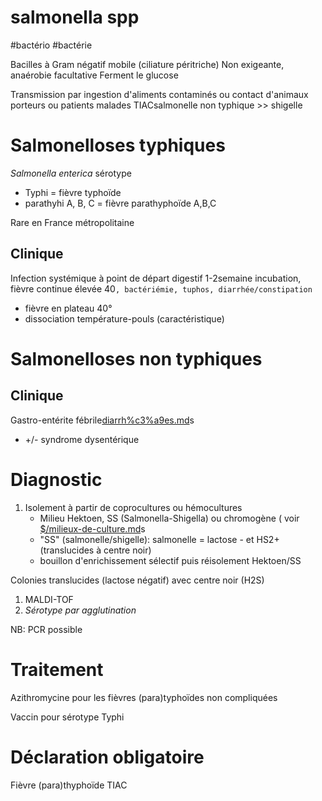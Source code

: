 # salmonella spp
#bactério #bactérie 


Bacilles à Gram négatif mobile (ciliature péritriche)
Non exigeante, anaérobie facultative
Ferment le glucose 

Transmission par ingestion d'aliments contaminés ou contact d'animaux porteurs ou patients malades
TIACsalmonelle non typhique >> shigelle 


# Salmonelloses typhiques


_Salmonella enterica_ sérotype 

- Typhi = fièvre typhoïde 
- parathyhi A, B, C = fièvre parathyphoïde A,B,C 

Rare en France métropolitaine 


## Clinique


Infection systémique à point de départ digestif
1-2semaine incubation, fièvre continue élevée 40`, bactériémie, tuphos, diarrhée/constipation` 

- fièvre en plateau 40° 
- dissociation température-pouls (caractéristique) 


# Salmonelloses non typhiques



## Clinique


Gastro-entérite fébrile[diarrh%c3%a9es.md](#diarrhc3a9esmd)s

- +/- syndrome dysentérique 


# Diagnostic


1. Isolement à partir de coprocultures ou hémocultures 
    - Milieu Hektoen, SS (Salmonella-Shigella) ou chromogène ( voir [$/milieux-de-culture.md](#milieux-de-culturemd)s
    - "SS" (salmonelle/shigelle): salmonelle = lactose - et HS2+  (translucides à centre noir)
    - bouillon d'enrichissement sélectif puis réisolement Hektoen/SS 

Colonies translucides (lactose négatif) avec centre noir (H2S) 

1. MALDI-TOF 
2. _Sérotype par agglutination_ 

NB: PCR possible 


# Traitement


Azithromycine pour les fièvres (para)typhoïdes non compliquées 

Vaccin pour sérotype Typhi 


# Déclaration obligatoire


Fièvre (para)thyphoïde
TIAC 

